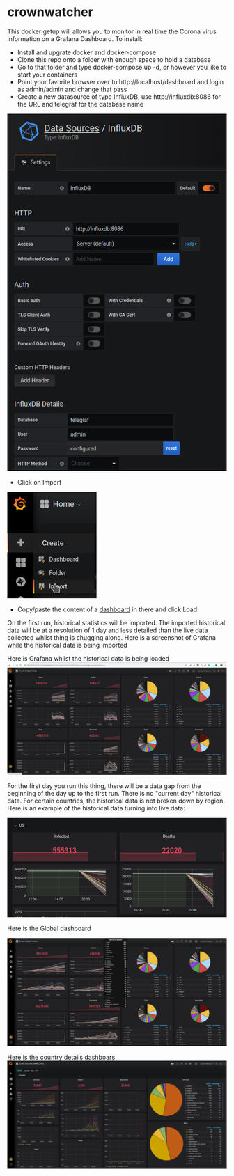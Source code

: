 # crownwatcher
This docker getup will allows you to monitor in real time the Corona virus information on a Grafana Dashboard. To install:

- Install and upgrate docker and docker-compose
- Clone this repo onto a folder with enough space to hold a database
- Go to that folder and type docker-compose up -d, or however you like to start your containers
- Point your favorite browser over to http://localhost/dashboard and login as admin/admin and change that pass
- Create a new datasource of type InfluxDB, use http://influxdb:8086 for the URL and telegraf for the database name 

![](images/configinfluxdb.png)
- Click on Import 

![](images/importdash.png)
- Copy/paste the content of a [dashboard](grafana/dashboards) in there and click Load

On the first run, historical statistics will be imported. The imported historical data will be at a resolution of 1 day and less detailed than the live data collected whilst thing is chugging along. Here is a screenshot of Grafana while the historical data is being imported

Here is Grafana whilst the historical data is being loaded
![](images/stats_loading.png)

For the first day you run this thing, there will be a data gap from the beginning of the day up to the first run. There is no "current day" historical data. For certain countries, the historical data is not broken down by region. Here is an example of the historical data turning into live data:

![](images/stats_initial.png)

Here is the Global dashboard

![](images/globaltotals.png)

Here is the country details dashboars
![](images/countrydetail.png)